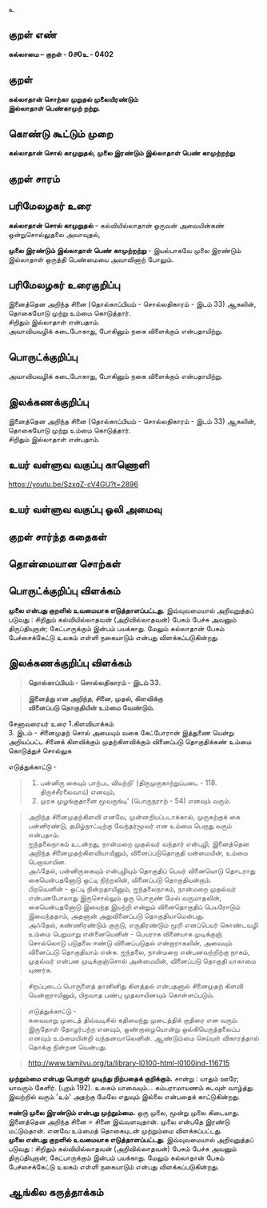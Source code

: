 உ

## குறள் எண் 

**கல்லாமை – குறள் - 0௪0உ - 0402**  

## குறள் 

**கல்லாதான் சொற்கா முறுதல் முலையிரண்டும்  
இல்லாதாள் பெண்காமுற் றற்று.**

## கொண்டு கூட்டும் முறை

**கல்லாதான் சொல் காமுறுதல், முலை இரண்டும் இல்லாதாள் பெண் காமுற்றற்று**  

## குறள் சாரம் 


## பரிமேலழகர் உரை

**கல்லாதான் சொல் காமுறுதல்** - கல்வியில்லாதான் ஒருவன் அவையின்கண் ஒன்றுசொல்லுதலை அவாவுதல்,  

**முலை இரண்டும் இல்லாதாள் பெண் காமுற்றற்று** - இயல்பாகவே முலை இரண்டும் இல்லாதாள் ஒருத்தி பெண்மையை அவாவினாற் போலும்.  

## பரிமேலழகர் உரைகுறிப்பு   

இனைத்தென அறிந்த சினை (தொல்காப்பியம் - சொல்லதிகாரம் - இடம் 33) ஆகலின், தொகையோடு முற்று உம்மை கொடுத்தார்.  
சிறிதும் இல்லாதாள் என்பதாம்.  
அவாவியவழிக் கடைபோகாது, போகினும் நகை விளைக்கும் என்பதாயிற்று.   

## பொருட்க்குறிப்பு 

அவாவியவழிக் கடைபோகாது, போகினும் நகை விளைக்கும் என்பதாயிற்று.   

## இலக்கணக்குறிப்பு  

இனைத்தென அறிந்த சினை (தொல்காப்பியம் - சொல்லதிகாரம் - இடம் 33) ஆகலின், தொகையோடு முற்று உம்மை கொடுத்தார்.  
சிறிதும் இல்லாதாள் என்பதாம்.  

## உயர் வள்ளுவ வகுப்பு காணொளி

https://youtu.be/SzxqZ-cV4GU?t=2896

## உயர் வள்ளுவ வகுப்பு ஒலி அமைவு 

 
## குறள் சார்ந்த கதைகள் 


## தொன்மையான சொற்கள்


## பொருட்க்குறிப்பு விளக்கம்

**முலை என்பது குறளில் உவமையாக எடுத்தாளப்பட்டது.** இவ்வுவமையால் அறிவுறுத்தப் படுவது : சிறிதும் கல்வியில்லாதவன் (அறிவில்லாதவன்) பேசும் பேச்சு அவனும் திருப்தியுறான்; கேட்பாருக்கும் இன்பம் பயக்காது. மேலும் கல்லாதான் பேசும் பேச்சைக்கேட்டு உலகம் எள்ளி நகையாடும் என்பது விளக்கப்படுகின்றது.

## இலக்கணக்குறிப்பு விளக்கம்

>**தொல்காப்பியம் - சொல்லதிகாரம் - இடம் 33.**  

>**இனைத்து என அறிந்த, சினை, முதல், கிளவிக்கு  
>வினைப்படு தொகுதியின் உம்மை வேண்டும்.**  


சேனாவரையர் உரை 
1.கிளவியாக்கம்   
3. இடம் - சினைமுதற் சொல் அமையும் வகை கேட்போரான் இத்துணை யென்று அறியப்பட்ட சினைக் கிளவிக்கும் முதற்கிளவிக்கும் 
வினைப்படு தொகுதிக்கண் உம்மை கொடுத்துச் சொல்லுக 

எடுத்துக்காட்டு -  

>1. பன்னிரு கையும் பாற்பட வியற்றி' (திருமுருகாற்றுப்படை  - 118. திருச்சீரலைவாய்) எனவும்,   
>2. முரசு முழங்குதானை மூவருங்டி' (பொருநராற் - 54) எனவும் வரும்.  

>அறிந்த சினைமுதற்கிளவி எனவே, முன்னறியப்படாக்கால், முருகற்குக் கை பன்னிரண்டு, தமிழ்நாட்டிற்கு வேந்தர்மூவர் என உம்மை பெறாது வரும் என்பதாம்.  
>ஐந்தலைநாகம் உடன்றது, நான்மறை முதல்வர் வந்தார் என்புழி, இனைத்தென அறிந்த சினைமுதற்கிளவியாயினும், வினைப்படுதொகுதி யன்மையின், உம்மை பெறாவாயின.   
>அஃதேல், பன்னிருகையும் என்புழியும் தொகுதிப் பெயர் வினையொடு தொடராது கையென்பதனோடு ஒட்டி நிற்றலின், வினைப்படு தொகுதியன்றாம்.  
>பிறவெனின் - ஒட்டி நின்றதாயினும், ஐந்தலைநாகம், நான்மறை முதல்வர் என்பனபோலாது இருசொல்லும் ஒரு பொருண் மேல் வருமாதலின், கையென்பதனோடு இயைந்த இயற்றி என்றும் வினைதொகுதிப் பெயரோடும் இயைந்ததாம், அதனான் அதுவினைப்படு தொகுதியாமென்பது.   
>அஃதேல், கண்ணிரண்டும் குருடு, எருதிரண்டும் மூரி எனப்பெயர் கொண்டவழி உம்மை பெறுமாறு என்னையெனின் - பெயராக வினையாக முடிக்குஞ் சொல்லொடு படுதலை ஈண்டு வினைப்படுதல் என்றாராகலின், அவையும் வினைப்படு தொகுதியாம் என்க. ஐந்தலை, நான்மறை என்பனவற்றிற்கு நாகம், முதல்வர் என்பன முடிக்குஞ்சொல் அன்மையின், வினைப்படு தொகுதி யாகாமை யுணர்க.  

>சிறப்புடைப் பொருளைத் தானினிது கிளத்தல் என்பதனால் சினைமுதற் கிளவி யென்றாராயினும், பிறவாத பண்பு முதலாயினவும் கொள்ளப்படும்.  

>எடுத்துக்காட்டு -   
>சுவையாறு முடைத் திவ்வடிசில் கதியைந்து முடைத்திக் குதிரை என வரும். இருதோள் தோழர்பற்ற எனவும், ஒண்குழையொன்று ஒல்கியெருத்தலைப்ப எனவும் உம்மையின்றி வந்தனவாலெனின். ஆண்டும்மை செய்யுள் விகாரத்தால் தொக்கு நின்றன வென்பது.   

>http://www.tamilvu.org/ta/library-l0100-html-l0100ind-116715

**முற்றும்மை என்பது பொருள் முடிந்து நிற்பதைக் குறிக்கும்.** சான்று : யாதும் ஊரே; யாவரும் கேளிர். (புறம் 192).  உலகம் யாவையும்... கம்பராமாயணம் கடவுள் வாழ்த்து. இவற்றில் வரும் 'உம்' அதற்கு மேலே எதுவும் இல்லை என்பதைக் காட்டுகின்றது.             

**ஈண்டு முலை இரண்டும் என்பது முற்றும்மை.** ஒரு முலை, மூன்று முலை கிடையாது. இனைத்தென அறிந்த சினை = சினை இவ்வளவுதான். முலை என்பதே இரண்டு மட்டும்தான். எனவே உம்மைத் தொகையுடன் முற்றும்மை விளக்கப்பட்டது.  
**முலை என்பது குறளில் உவமையாக எடுத்தாளப்பட்டது.** இவ்வுவமையால் அறிவுறுத்தப் படுவது : சிறிதும் கல்வியில்லாதவன் (அறிவில்லாதவன்) பேசும் பேச்சு அவனும் திருப்தியுறான்; கேட்பாருக்கும் இன்பம் பயக்காது. மேலும் கல்லாதான் பேசும் பேச்சைக்கேட்டு உலகம் எள்ளி நகையாடும் என்பது விளக்கப்படுகின்றது.

## ஆங்கில கருத்தாக்கம் 


